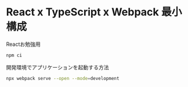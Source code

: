 # React x TypeScript x Webpack 最小構成

Reactお勉強用

```bash
npm ci
```

開発環境でアプリケーションを起動する方法

```bash
npx webpack serve --open --mode=development
```